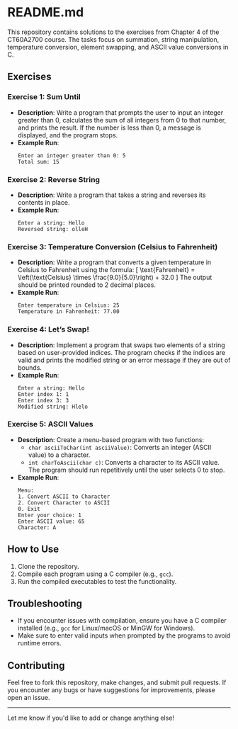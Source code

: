 # README.md

This repository contains solutions to the exercises from Chapter 4 of the CT60A2700 course. The tasks focus on summation, string manipulation, temperature conversion, element swapping, and ASCII value conversions in C.

## Exercises

### Exercise 1: Sum Until
- **Description**: Write a program that prompts the user to input an integer greater than 0, calculates the sum of all integers from 0 to that number, and prints the result. If the number is less than 0, a message is displayed, and the program stops.
- **Example Run**:
  ```
  Enter an integer greater than 0: 5
  Total sum: 15
  ```

### Exercise 2: Reverse String
- **Description**: Write a program that takes a string and reverses its contents in place.
- **Example Run**:
  ```
  Enter a string: Hello
  Reversed string: olleH
  ```

### Exercise 3: Temperature Conversion (Celsius to Fahrenheit)
- **Description**: Write a program that converts a given temperature in Celsius to Fahrenheit using the formula:
  \[
  \text{Fahrenheit} = \left(\text{Celsius} \times \frac{9.0}{5.0}\right) + 32.0
  \]
  The output should be printed rounded to 2 decimal places.
- **Example Run**:
  ```
  Enter temperature in Celsius: 25
  Temperature in Fahrenheit: 77.00
  ```

### Exercise 4: Let’s Swap!
- **Description**: Implement a program that swaps two elements of a string based on user-provided indices. The program checks if the indices are valid and prints the modified string or an error message if they are out of bounds.
- **Example Run**:
  ```
  Enter a string: Hello
  Enter index 1: 1
  Enter index 3: 3
  Modified string: Hlelo
  ```

### Exercise 5: ASCII Values
- **Description**: Create a menu-based program with two functions:
  - `char asciiToChar(int asciiValue)`: Converts an integer (ASCII value) to a character.
  - `int charToAscii(char c)`: Converts a character to its ASCII value.
  The program should run repetitively until the user selects 0 to stop.
- **Example Run**:
  ```
  Menu:
  1. Convert ASCII to Character
  2. Convert Character to ASCII
  0. Exit
  Enter your choice: 1
  Enter ASCII value: 65
  Character: A
  ```

## How to Use
1. Clone the repository.
2. Compile each program using a C compiler (e.g., `gcc`).
3. Run the compiled executables to test the functionality.

## Troubleshooting
- If you encounter issues with compilation, ensure you have a C compiler installed (e.g., `gcc` for Linux/macOS or MinGW for Windows).
- Make sure to enter valid inputs when prompted by the programs to avoid runtime errors.

## Contributing
Feel free to fork this repository, make changes, and submit pull requests. If you encounter any bugs or have suggestions for improvements, please open an issue.

---

Let me know if you'd like to add or change anything else!

